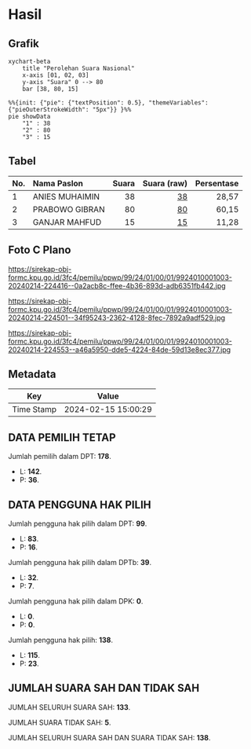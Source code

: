 # Hasil

## Grafik

```mermaid
xychart-beta
    title "Perolehan Suara Nasional"
    x-axis [01, 02, 03]
    y-axis "Suara" 0 --> 80
    bar [38, 80, 15]
```

```mermaid
%%{init: {"pie": {"textPosition": 0.5}, "themeVariables": {"pieOuterStrokeWidth": "5px"}} }%%
pie showData
    "1" : 38
    "2" : 80
    "3" : 15
```

## Tabel

| No. | Nama Paslon    | Suara | Suara (raw) | Persentase |
|:--- |:-------------- | -----:| -----------:| ----------:|
| 1   | ANIES MUHAIMIN | 38    | [38][p-1]   | 28,57      |
| 2   | PRABOWO GIBRAN | 80    | [80][p-2]   | 60,15      |
| 3   | GANJAR MAHFUD  | 15    | [15][p-3]   | 11,28      |


[p-1]: https://github.com/gigit-pemilu/pemilu-2024/blob/main/pilpres/hitung-suara/sub/99-luar-negeri/sub/24-budapest-hongaria/sub/01-budapest-hongaria/sub/0001-budapest-hongaria/sub/003-tps-002/sub/paslon-1.txt
[p-2]: https://github.com/gigit-pemilu/pemilu-2024/blob/main/pilpres/hitung-suara/sub/99-luar-negeri/sub/24-budapest-hongaria/sub/01-budapest-hongaria/sub/0001-budapest-hongaria/sub/003-tps-002/sub/paslon-2.txt
[p-3]: https://github.com/gigit-pemilu/pemilu-2024/blob/main/pilpres/hitung-suara/sub/99-luar-negeri/sub/24-budapest-hongaria/sub/01-budapest-hongaria/sub/0001-budapest-hongaria/sub/003-tps-002/sub/paslon-3.txt

## Foto C Plano

https://sirekap-obj-formc.kpu.go.id/3fc4/pemilu/ppwp/99/24/01/00/01/9924010001003-20240214-224416--0a2acb8c-ffee-4b36-893d-adb6351fb442.jpg

https://sirekap-obj-formc.kpu.go.id/3fc4/pemilu/ppwp/99/24/01/00/01/9924010001003-20240214-224501--34f95243-2362-4128-8fec-7892a9adf529.jpg

https://sirekap-obj-formc.kpu.go.id/3fc4/pemilu/ppwp/99/24/01/00/01/9924010001003-20240214-224553--a46a5950-dde5-4224-84de-59d13e8ec377.jpg


## Metadata

| Key        | Value               |
| ---------- | ------------------- |
| Time Stamp | 2024-02-15 15:00:29 |


## DATA PEMILIH TETAP

Jumlah pemilih dalam DPT: **178**.
 * L: **142**.
 * P: **36**.

## DATA PENGGUNA HAK PILIH

Jumlah pengguna hak pilih dalam DPT: **99**.
 * L: **83**.
 * P: **16**.

Jumlah pengguna hak pilih dalam DPTb: **39**.
 * L: **32**.
 * P: **7**.

Jumlah pengguna hak pilih dalam DPK: **0**.
 * L: **0**.
 * P: **0**.

Jumlah pengguna hak pilih: **138**.
 * L: **115**.
 * P: **23**.

## JUMLAH SUARA SAH DAN TIDAK SAH

JUMLAH SELURUH SUARA SAH: **133**.

JUMLAH SUARA TIDAK SAH: **5**.

JUMLAH SELURUH SUARA SAH DAN SUARA TIDAK SAH: **138**.


